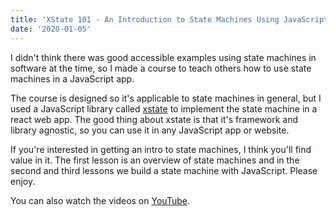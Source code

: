 ```yaml
---
title: 'XState 101 - An Introduction to State Machines Using JavaScript'
date: '2020-01-05'
---
```


I didn't think there was good accessible examples using state machines in
software at the time, so I made a course to teach others how to use state machines in a JavaScript app.

The course is designed so it's applicable to state machines in general, but I used a JavaScript library called
[xstate](https://xstate.js.org) to implement the state machine in a react web
app. The good thing about xstate is that it's framework and library agnostic, so
you can use it in any JavaScript app or website.

If you're interested in getting an intro to state machines, I think you'll find value in
it. The first lesson is an overview of state machines and in the second and third lessons we build a state machine
with JavaScript. Please enjoy.

You can also watch the videos on [YouTube](https://www.youtube.com/watch?v=HBJ-8YEw39E&list=PLNDp_PiLcZPECU8Brhl-EdwYdrKtMIWoX&index=1).

